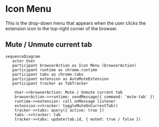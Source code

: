 # Icon Menu
This is the drop-down menu that appears when the user clicks the extension
icon in the top-right corner of the browser.

## Mute / Unmute current tab

```mermaid
sequenceDiagram
   actor User
   participant browserAction as Icon Menu (browserAction)
   participant runtime as chrome.runtime
   participant tabs as chrome.tabs
   participant extension as AutoMuteExtension
   participant tracker as TabTracker

    User->>browserAction: Mute / Unmute current tab
    browserAction->>runtime: sendMessage({ command: 'mute-tab' })
    runtime->>extension: call onMessage listener
    extension->>tracker: toggleMuteOnCurrentTab()
    tracker->>tabs: query({ active: true })
    tabs-->>tracker: tab
    tracker->>tabs: update(tab.id, { muted: true / false })
```